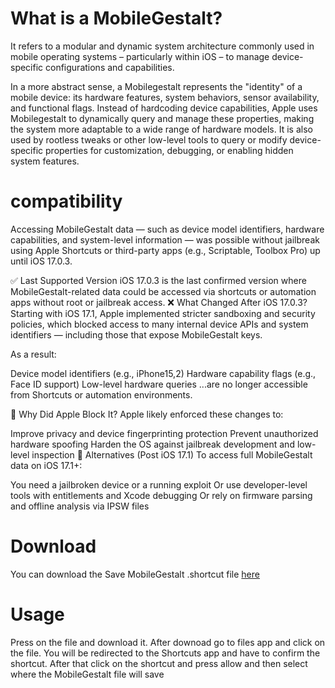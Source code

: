 # What is a MobileGestalt?
It refers to a modular and dynamic system architecture commonly used in mobile operating systems – particularly within iOS – to manage device-specific configurations and capabilities.

In a more abstract sense, a Mobilegestalt represents the "identity" of a mobile device: its hardware features, system behaviors, sensor availability, and functional flags. Instead of hardcoding device capabilities, Apple uses Mobilegestalt to dynamically query and manage these properties, making the system more adaptable to a wide range of hardware models.
It is also used by rootless tweaks or other low-level tools to query or modify device-specific properties for customization, debugging, or enabling hidden system features.

# compatibility
Accessing MobileGestalt data — such as device model identifiers, hardware capabilities, and system-level information — was possible without jailbreak using Apple Shortcuts or third-party apps (e.g., Scriptable, Toolbox Pro) up until iOS 17.0.3.

✅ Last Supported Version
iOS 17.0.3 is the last confirmed version where MobileGestalt-related data could be accessed via shortcuts or automation apps without root or jailbreak access.
❌ What Changed After iOS 17.0.3?
Starting with iOS 17.1, Apple implemented stricter sandboxing and security policies, which blocked access to many internal device APIs and system identifiers — including those that expose MobileGestalt keys.

As a result:

Device model identifiers (e.g., iPhone15,2)
Hardware capability flags (e.g., Face ID support)
Low-level hardware queries
...are no longer accessible from Shortcuts or automation environments.

🔐 Why Did Apple Block It?
Apple likely enforced these changes to:

Improve privacy and device fingerprinting protection
Prevent unauthorized hardware spoofing
Harden the OS against jailbreak development and low-level inspection
🧪 Alternatives (Post iOS 17.1)
To access full MobileGestalt data on iOS 17.1+:

You need a jailbroken device or a running exploit 
Or use developer-level tools with entitlements and Xcode debugging
Or rely on firmware parsing and offline analysis via IPSW files

# Download
You can download the Save MobileGestalt .shortcut file [here](https://raw.githubusercontent.com/xsxs-dev/Save-MobileGestalt/refs/heads/main/Save%20MobileGestalt%20.zip)

# Usage
Press on the file and download it. After downoad go to files app and click on the file. You will be redirected to the Shortcuts app and have to confirm the shortcut.
After that click on the shortcut and press allow and then select where the MobileGestalt file will save 
